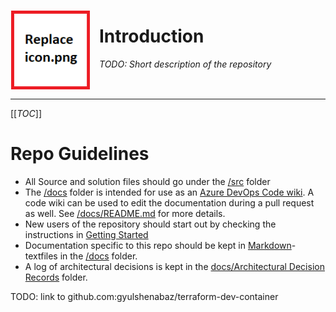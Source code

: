 <div style="float: left; margin: 0 1em 1em 0; height: 128px; width: 128px;">
<div style="padding: 1px 1px 1px 1px; margin: 0 0 -20px 0; max-width: 128px; max-height: 128 px;">

![Some Title](/icon128x128.png)</div></div><!-- Keep this in one line or the layout will break -->

# Introduction

 _TODO: Short description of the repository_

<br clear="left"/>

----
[[_TOC_]]

# Repo Guidelines

- All Source and solution files should go under the [/src](/src) folder
- The [/docs](/docs) folder is intended for use as an [Azure DevOps Code wiki](https://learn.microsoft.com/en-us/azure/devops/project/wiki/publish-repo-to-wiki?view=azure-devops&tabs=browser). A code wiki can be used to edit the documentation during a pull request as well. See [/docs/README.md](/docs/README.md) for more details.
- New users of the repository should start out by checking the instructions in [Getting Started](/docs/Getting-Started.md)
- Documentation specific to this repo should be kept in [Markdown](https://www.markdownguide.org/getting-started/)-textfiles in the [/docs](/docs) folder.
- A log of architectural decisions is kept in the [docs/Architectural Decision Records](docs/ADRs-%252D-Architectural-Decision-Records.md) folder.


TODO: link to github.com:gyulshenabaz/terraform-dev-container
